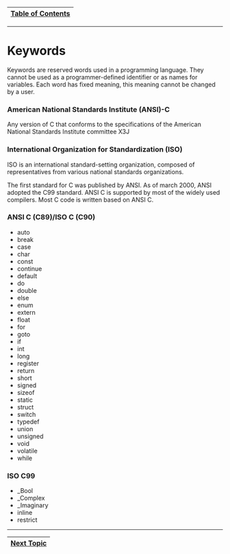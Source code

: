 |[Table of Contents](/00-Table-of-Contents.md)|
|---|

---

# Keywords

Keywords are reserved words used in a programming language. They cannot be used as a programmer-defined identifier or as names for variables. Each word has fixed meaning, this meaning cannot be changed by a user. 

### American National Standards Institute \(ANSI\)-C 

Any version of C that conforms to the specifications of the American National Standards Institute committee X3J

### International Organization for Standardization \(ISO\) 

ISO is an international standard-setting organization, composed of representatives from various national standards organizations. 

The first standard for C was published by ANSI. As of march 2000, ANSI adopted the C99 standard. ANSI C is supported by most of the widely used compilers. Most C code is written based on ANSI C. 

### ANSI C \(C89\)/ISO C \(C90\)      

* auto
* break
* case
* char
* const
* continue
* default
* do
* double
* else
* enum
* extern
* float
* for
* goto
* if
* int
* long
* register
* return
* short
* signed
* sizeof
* static
* struct
* switch
* typedef
* union
* unsigned
* void
* volatile
* while

### ISO C99

* _Bool
* _Complex
* _Imaginary
* inline
* restrict

---

|[Next Topic](/02_Variables/07_Type_conversions.md)|
|---|
